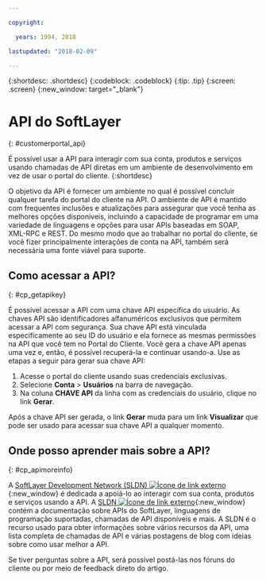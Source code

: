 ```yaml
---

copyright:

  years: 1994, 2018

lastupdated: "2018-02-09"

---
```


{:shortdesc: .shortdesc}
{:codeblock: .codeblock}
{:tip: .tip}
{:screen: .screen}
{:new_window: target="_blank"}


# API do SoftLayer
{: #customerportal_api}

É possível usar a API para interagir com sua conta, produtos e serviços usando chamadas de API diretas em um ambiente de desenvolvimento em vez de usar o portal do cliente.
{:shortdesc}

O objetivo da API é fornecer um ambiente no qual é possível concluir qualquer tarefa do portal do cliente na API. O ambiente de API é mantido com frequentes inclusões e atualizações para assegurar que você tenha as melhores opções disponíveis, incluindo a capacidade de programar em uma variedade de linguagens e opções para usar APIs baseadas em SOAP, XML-RPC e REST. Do mesmo modo que ao trabalhar no portal do cliente, se você fizer principalmente interações de conta na API, também será necessária uma fonte viável para suporte.

## Como acessar a API?
{: #cp_getapikey}

É possível acessar a API com uma chave API específica do usuário. As chaves API são identificadores alfanuméricos exclusivos que permitem acessar a API com segurança. Sua chave API está vinculada especificamente ao seu ID do usuário e ela fornece as mesmas permissões na API que você tem no Portal do Cliente. Você gera a chave API apenas uma vez e, então, é possível recuperá-la e continuar usando-a. Use as etapas a seguir para gerar sua chave API:

1. Acesse o portal do cliente usando suas credenciais exclusivas.
2. Selecione **Conta** > **Usuários** na barra de navegação.
3. Na coluna **CHAVE API** da linha com as credenciais do usuário, clique no link **Gerar**.

Após a chave API ser gerada, o link **Gerar** muda para um link **Visualizar** que pode ser usado para acessar sua chave API a qualquer momento.

## Onde posso aprender mais sobre a API?
{: #cp_apimoreinfo}

A [SoftLayer Development Network (SLDN) ![Ícone de link externo](../icons/launch-glyph.svg)](http://sldn.softlayer.com/){:new_window} é dedicada a apoiá-lo ao interagir com sua conta, produtos e serviços usando a API. A [SLDN ![Ícone de link externo](../icons/launch-glyph.svg)](http://sldn.softlayer.com/){:new_window} contém a documentação sobre APIs do SoftLayer, linguagens de programação suportadas, chamadas de API disponíveis e mais. A SLDN é o recurso usado para obter informações sobre vários recursos da API, uma lista completa de chamadas de API e várias postagens de blog com ideias sobre como usar melhor a API.


Se tiver perguntas sobre a API, será possível postá-las nos fóruns do cliente ou por meio de feedback direto do artigo.
